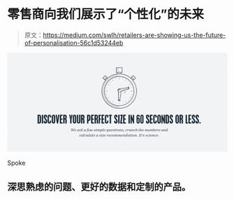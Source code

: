 # 零售商向我们展示了“个性化”的未来

> 原文：<https://medium.com/swlh/retailers-are-showing-us-the-future-of-personalisation-56c1d53244eb>

![](img/0a9e4da259500ee55a21f9ae8d3df697.png)

Spoke

## 深思熟虑的问题、更好的数据和定制的产品。